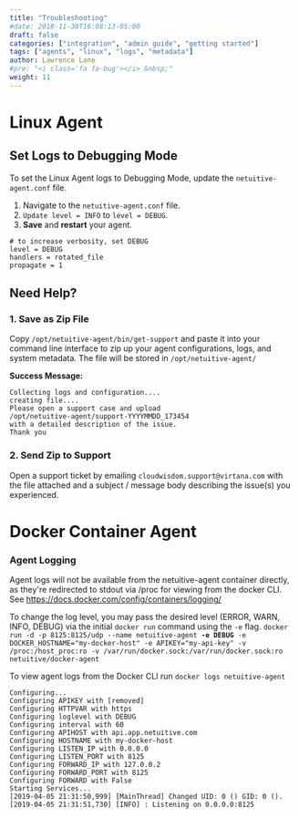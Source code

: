 ```yaml
---
title: "Troubleshooting"
#date: 2018-11-30T16:08:13-05:00
draft: false
categories: ["integration", "admin guide", "getting started"]
tags: ["agents", "linux", "logs", "metadata"]
author: Lawrence Lane
#pre: "<i class='fa fa-bug'></i> &nbsp;"
weight: 11
---
```

# Linux Agent
##  Set Logs to Debugging Mode
To set the Linux Agent logs to Debugging Mode, update the `netuitive-agent.conf` file.

1. Navigate to the `netuitive-agent.conf` file.
2. `Update level = INFO` to `level = DEBUG`.
3. **Save** and **restart** your agent.

```
# to increase verbosity, set DEBUG
level = DEBUG
handlers = rotated_file
propagate = 1
```

## Need Help?
### 1. Save as Zip File

Copy `/opt/netuitive-agent/bin/get-support` and paste it into your command line interface to zip up your agent configurations, logs, and system metadata. The file will be stored in `/opt/netuitive-agent/`

**Success Message:**
```
Collecting logs and configuration....
creating file....
Please open a support case and upload
/opt/netuitive-agent/support-YYYYMMDD_173454
with a detailed description of the issue.
Thank you
```

### 2. Send Zip to Support

 Open a support ticket by emailing `cloudwisdom.support@virtana.com` with the file attached and a subject / message body describing the issue(s) you experienced.


# Docker Container Agent
### Agent Logging
Agent logs will not be available from the netuitive-agent container directly, as they're redirected to stdout via /proc for viewing from the docker CLI. See https://docs.docker.com/config/containers/logging/

To change the log level, you may pass the desired level (ERROR, WARN, INFO, DEBUG) via the initial `docker run` command using the `-e` flag.
`docker run -d -p 8125:8125/udp --name netuitive-agent `**`-e DEBUG`**` -e DOCKER_HOSTNAME="my-docker-host" -e APIKEY="my-api-key" -v /proc:/host_proc:ro -v /var/run/docker.sock:/var/run/docker.sock:ro netuitive/docker-agent`


To view agent logs from the Docker CLI run `docker logs netuitive-agent`
```
Configuring...
Configuring APIKEY with [removed]
Configuring HTTPVAR with https
Configuring loglevel with DEBUG
Configuring interval with 60
Configuring APIHOST with api.app.netuitive.com
Configuring HOSTNAME with my-docker-host
Configuring LISTEN_IP with 0.0.0.0
Configuring LISTEN_PORT with 8125
Configuring FORWARD_IP with 127.0.0.2
Configuring FORWARD_PORT with 8125
Configuring FORWARD with False
Starting Services...
[2019-04-05 21:31:50,999] [MainThread] Changed UID: 0 () GID: 0 ().
[2019-04-05 21:31:51,730] [INFO] : Listening on 0.0.0.0:8125
```
